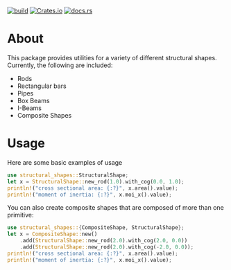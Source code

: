 [![build](https://github.com/cmccomb/structural-shapes/actions/workflows/tests.yml/badge.svg)](https://github.com/cmccomb/structural-shapes/actions/workflows/tests.yml)
[![Crates.io](https://img.shields.io/crates/v/structural-shapes.svg)](https://crates.io/crates/structural-shapes)
[![docs.rs](https://docs.rs/structural-shapes/badge.svg)](https://docs.rs/structural-shapes)

# About
This package provides utilities for a variety of different structural shapes. Currently, the following are included:
- Rods
- Rectangular bars
- Pipes
- Box Beams
- I-Beams
- Composite Shapes

# Usage
Here are some basic examples of usage

```rust
use structural_shapes::StructuralShape;
let x = StructuralShape::new_rod(1.0).with_cog(0.0, 1.0);
println!("cross sectional area: {:?}", x.area().value);
println!("moment of inertia: {:?}", x.moi_x().value);
```

You can also create composite shapes that are composed of more than one primitive:
```rust
use structural_shapes::{CompositeShape, StructuralShape};
let x = CompositeShape::new()
    .add(StructuralShape::new_rod(2.0).with_cog(2.0, 0.0))
    .add(StructuralShape::new_rod(2.0).with_cog(-2.0, 0.0));
println!("cross sectional area: {:?}", x.area().value);
println!("moment of inertia: {:?}", x.moi_x().value);
```
